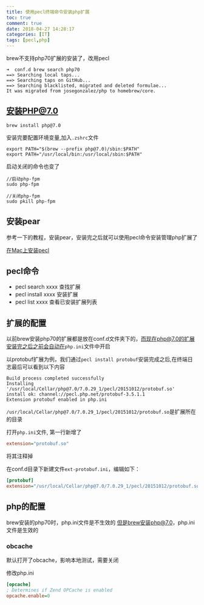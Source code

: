```yaml
---
title: 使用pecl终端命令安装php扩展
toc: true
comment: true
date: 2018-04-27 14:28:17
categories: [IT]
tags: [pecl,php]
---
```




brew不支持php70扩展的安装了，改用pecl

``` shell
➜  conf.d brew search php70
==> Searching local taps...
==> Searching taps on GitHub...
==> Searching blacklisted, migrated and deleted formulae...
It was migrated from josegonzalez/php to homebrew/core.
```


<!--more-->

## 安装PHP@7.0

```shell
brew install php@7.0
```

安装完要配置环境变量,加入`.zshrc`文件

```shell
export PATH="$(brew --prefix php@7.0)/sbin:$PATH"
export PATH="/usr/local/bin:/usr/local/sbin:$PATH"
```
启动关闭的命令也变了

```shell
//启动php-fpm
sudo php-fpm

//关闭php-fpm
sudo pkill php-fpm
```

## 安装pear

参考一下的教程，安装pear，安装完之后就可以使用pecl命令安装管理php扩展了

[在Mac上安装pecl](https://www.jianshu.com/p/598c0fd84719)

## pecl命令

- pecl search xxxx 查找扩展
- pecl install xxxx 安装扩展
- pecl list xxxx  查看已安装扩展列表

## 扩展的配置

以前brew安装php70的扩展都是放在conf.d文件夹下的，而现在php@7.0的扩展安装完之后之前会自动在`php.ini`文件中开启

以protobuf扩展为例，我们通过`pecl install protobuf`安装完成之后,在终端日志最后可以看到以下内容

```shell
Build process completed successfully
Installing '/usr/local/Cellar/php@7.0/7.0.29_1/pecl/20151012/protobuf.so'
install ok: channel://pecl.php.net/protobuf-3.5.1.1
Extension protobuf enabled in php.ini
```
`/usr/local/Cellar/php@7.0/7.0.29_1/pecl/20151012/protobuf.so`是扩展所在的目录

打开`php.ini`文件,
第一行新增了

```ini
extension="protobuf.so"
```
将其注释掉

在conf.d目录下新建文件`ext-protobuf.ini`，编辑如下：

```ini
[protobuf]
extension="/usr/local/Cellar/php@7.0/7.0.29_1/pecl/20151012/protobuf.so"
```

## php的配置

brew安装的php70时，php.ini文件是不生效的
但是brew安装php@7.0，php.ini文件是生效的

### obcache
默认打开了obcache，影响本地测试，需要关闭

修改php.ini

```ini
[opcache]
; Determines if Zend OPCache is enabled
opcache.enable=0
```
